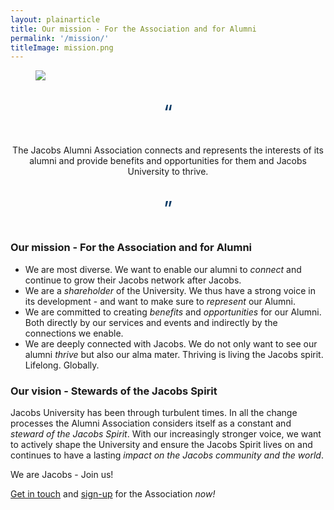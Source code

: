 ```yaml
---
layout: plainarticle
title: Our mission - For the Association and for Alumni
permalink: '/mission/'
titleImage: mission.png
---
```


<figure class="uk-width-1-1">
  <img class="uk-width-1-1" src="{{ site.mediaUrl }}mission.png" />
</figure>

<div class="uk-clearfix">
  <p style="font-size: 24pt; color: #073763; text-align: center; ">&ldquo;</p>
</div>
<div class="uk-clearfix">
  <p class="uk-text-lead" style="text-align: center; ">
    The Jacobs Alumni Association connects and represents the interests of its alumni and provide benefits and opportunities for them and Jacobs University to thrive.
  </p>
</div>
<div class="uk-clearfix">
  <p style="font-size: 24pt; color: #073763; text-align: center; ">&rdquo;</p>
</div>

### Our mission - For the Association and for Alumni

* We are most diverse. We want to enable our alumni to *connect* and continue to grow their Jacobs network after Jacobs. 
* We are a *shareholder* of the University. We thus have a strong voice in its development - and want to make sure to *represent* our Alumni.
* We are committed to creating *benefits* and *opportunities* for our Alumni. Both directly by our services and events and indirectly by the connections we enable. 
* We are deeply connected with Jacobs. We do not only want to see our alumni *thrive* but also our alma mater. Thriving is living the Jacobs spirit. Lifelong. Globally.


### Our vision - Stewards of the Jacobs Spirit

Jacobs University has been through turbulent times. 
In all the change processes the Alumni Association considers itself as a constant and *steward of the Jacobs Spirit*. 
With our increasingly stronger voice, we want to actively shape the University and ensure the Jacobs Spirit lives on and continues to have a lasting *impact on the Jacobs community and the world*.

We are Jacobs - Join us!

[Get in touch](mailto:board@jacobs-alumni.de) and [sign-up](/join/) for the Association *now!*

